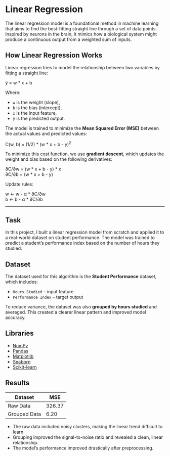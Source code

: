 # Linear Regression

The linear regression model is a foundational method in machine learning that aims to find the best-fitting straight line through a set of data points. Inspired by neurons in the brain, it mimics how a biological system might produce a continuous output from a weighted sum of inputs.


## How Linear Regression Works

Linear regression tries to model the relationship between two variables by fitting a straight line:

ŷ = w * x + b

Where:
- `w` is the weight (slope),
- `b` is the bias (intercept),
- `x` is the input feature,
- `ŷ` is the predicted output.

The model is trained to minimize the **Mean Squared Error (MSE)** between the actual values and predicted values:

C(w, b) = (1/2) * (w * x + b - y)<sup>2</sup>

To minimize this cost function, we use **gradient descent**, which updates the weight and bias based on the following derivatives:

∂C/∂w = (w * x + b - y) * x \
∂C/∂b = (w * x + b - y)

Update rules:

w ← w - α * ∂C/∂w \
b ← b - α * ∂C/∂b

---

## Task

In this project, I built a linear regression model from scratch and applied it to a real-world dataset on student performance. The model was trained to predict a student’s performance index based on the number of hours they studied.


## Dataset

The dataset used for this algorithm is the **Student Performance** dataset, which includes:
- `Hours Studied` – input feature
- `Performance Index` – target output

To reduce variance, the dataset was also **grouped by hours studied** and averaged. This created a clearer linear pattern and improved model accuracy.


## Libraries

- [NumPy](https://numpy.org/)
- [Pandas](https://pandas.pydata.org/)
- [Matplotlib](https://matplotlib.org/)
- [Seaborn](https://seaborn.pydata.org/)
- [Scikit-learn](https://scikit-learn.org/) 



## Results

| Dataset       | MSE     |
|---------------|---------|
| Raw Data      | 326.37  |
| Grouped Data  | 6.20    |

- The raw data included noisy clusters, making the linear trend difficult to learn.
- Grouping improved the signal-to-noise ratio and revealed a clean, linear relationship.
- The model’s performance improved drastically after preprocessing.